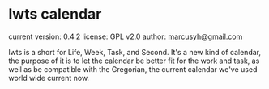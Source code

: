 lwts calendar
====
current version: 0.4.2
license: GPL v2.0
author: marcusyh@gmail.com

lwts is a short for Life, Week, Task, and Second. It's a new kind of calendar, the purpose of it is to let the calendar be better fit for the work and task, as well as be compatible with the Gregorian, the current calendar we've used world wide current now.
